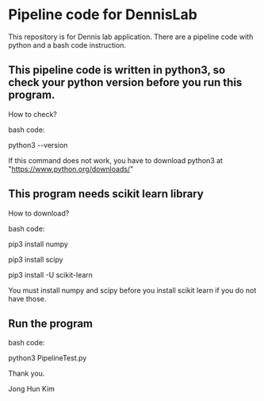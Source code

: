 # Pipeline code for DennisLab
This repository is for Dennis lab application. There are a pipeline code with python and a bash code instruction.

## This pipeline code is written in python3, so check your python version before you run this program.
How to check?

bash code:

  python3 --version

If this command does not work, you have to download python3 at "https://www.python.org/downloads/"

## This program needs scikit learn library
How to download?

bash code:

  pip3 install numpy
  
  pip3 install scipy
  
  pip3 install -U scikit-learn
  
  
You must install numpy and scipy before you install scikit learn if you do not have those.

## Run the program
bash code:

  python3 PipelineTest.py
  
Thank you.

Jong Hun Kim

